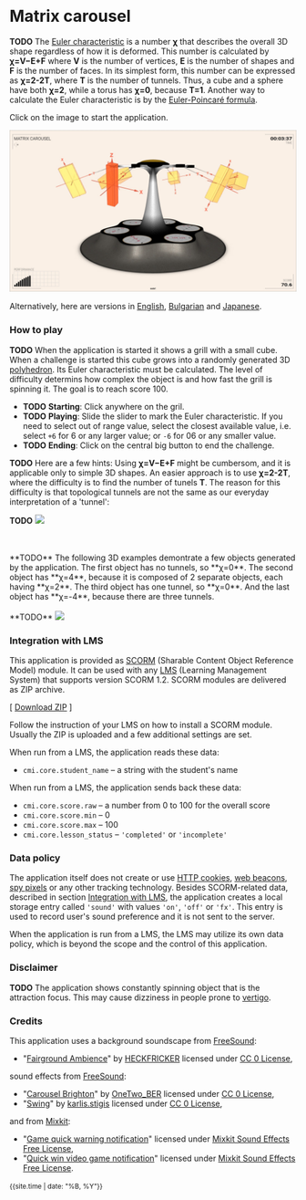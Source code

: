 &nbsp;
# Matrix carousel

**TODO** The [Euler characteristic](https://en.wikipedia.org/wiki/Euler_characteristic) is a number **&#967;** that describes the overall 3D shape regardless of how it is deformed. This number is calculated by **&#967;=V−E+F** where **V** is the number of vertices, **E** is the number of shapes and **F** is the number of faces. In its simplest form, this number can be expressed as **&#967;=2-2T**, where **T** is the number of tunnels. Thus, a cube and a sphere have both **&#967;=2**, while a torus has **&#967;=0**, because **T=1**. Another way to calculate the Euler characteristic is by the [Euler-Poincaré formula](https://pages.mtu.edu/~shene/COURSES/cs3621/NOTES/model/euler.html).

Click on the image to start the application.

[<img src="docs/snapshot.jpg">](matrix-carousel.html)

Alternatively, here are versions in [English](matrix-carousel.html?lang=en), [Bulgarian](matrix-carousel.html?lang=bg) and [Japanese](matrix-carousel.html?lang=jp).

### How to play

**TODO** When the application is started it shows a grill with a small cube. When a challenge is started this cube grows into a randomly generated 3D [polyhedron](https://en.wikipedia.org/wiki/Polyhedron). Its Euler characteristic must be calculated. The level of difficulty determins how complex the object is and how fast the grill is spinning it. The goal is to reach score 100. 

- **TODO** **Starting**: Click anywhere on the gril.
- **TODO** **Playing**:  Slide the slider to mark the Euler characteristic. If you need to select out of range value, select the closest available value, i.e. select `+6` for 6 or any larger value; or `-6` for 06 or any smaller value.
- **TODO** **Ending**: Click on the central big button to end the challenge.

**TODO** Here are a few hints: Using **&#967;=V−E+F** might be cumbersom, and it is applicable only to simple 3D shapes. An easier approach is to use **&#967;=2-2T**, where the difficulty is to find the number of tunels **T**. The reason for this difficulty is that topological tunnels are not the same as our everyday interpretation of a 'tunnel':

**TODO** <img src="docs/tunnels.png">

<br>
<br>
**TODO** The following 3D examples demontrate a few objects generated by the application. The first object has no tunnels, so **&#967;=0**. The second object has **&#967;=4**, because it is composed of 2 separate objects, each having **&#967;=2**. The third object has one tunnel, so **&#967;=0**. And the last object has **&#967;=-4**, because there are three tunnels. 
<br>
<br>
**TODO** <img src="docs/examples.jpg">



### Integration with LMS

This application is provided as [SCORM](https://scorm.com/scorm-explained/one-minute-scorm-overview/) (Sharable Content Object Reference Model) module. It can be used with any [LMS](https://en.wikipedia.org/wiki/Learning_management_system) (Learning Management System) that supports version SCORM 1.2. SCORM modules are delivered as ZIP archive.

[ [Download ZIP](../../bin/matrix-carousel.zip) ]

Follow the instruction of your LMS on how to install a SCORM module. Usually the ZIP is uploaded and a few additional settings are set.

When run from a LMS, the application reads these data:
- `cmi.core.student_name` &ndash; a string with the student's name

When run from a LMS, the application sends back these data:

- `cmi.core.score.raw` &ndash; a number from 0 to 100 for the overall score
- `cmi.core.score.min` &ndash; 0
- `cmi.core.score.max` &ndash; 100
- `cmi.core.lesson_status` &ndash; `'completed'` or `'incomplete'`

### Data policy

The application itself does not create or use [HTTP cookies](https://developer.mozilla.org/en-US/docs/Web/HTTP/Cookies), [web beacons](https://en.wikipedia.org/wiki/Web_beacon), [spy pixels](https://en.wikipedia.org/wiki/Spy_pixel) or any other tracking technology. Besides SCORM-related data, described in section [Integration with LMS](#integration-with-lms), the application creates a local storage entry called `'sound'` with values `'on'`, `'off'` or `'fx'`. This entry is used to record user's sound preference and it is not sent to the server.

When the application is run from a LMS, the LMS may utilize its own data policy, which is beyond the scope and the control of this application.

### Disclaimer

**TODO** The application shows constantly spinning object that is the attraction focus. This may cause dizziness in people prone to [vertigo](https://en.wikipedia.org/wiki/Vertigo).

### Credits

This application uses a background soundscape from [FreeSound](https://freesound.org):

- "[Fairground Ambience](https://freesound.org/people/HECKFRICKER/sounds/635159/)" by [HECKFRICKER](https://freesound.org/people/HECKFRICKER/) licensed under [CC 0 License](http://creativecommons.org/publicdomain/zero/1.0/),

sound effects from [FreeSound](https://freesound.org):

- "[Carousel Brighton](https://freesound.org/people/OneTwo_BER/sounds/474195/)" by [OneTwo_BER](https://freesound.org/people/OneTwo_BER/) licensed under [CC 0 License](http://creativecommons.org/publicdomain/zero/1.0/),
- "[Swing](https://freesound.org/people/karlis.stigis/sounds/168640/)" by [karlis.stigis](https://freesound.org/people/karlis.stigis/) licensed under [CC 0 License](http://creativecommons.org/publicdomain/zero/1.0/),

and from [Mixkit](https://mixkit.co/):

- "[Game quick warning notification](https://mixkit.co/free-sound-effects/click/)" licensed under [Mixkit Sound Effects Free License](https://mixkit.co/license/#sfxFree),
- "[Quick win video game notification](https://mixkit.co/free-sound-effects/click/)" licensed under [Mixkit Sound Effects Free License](https://mixkit.co/license/#sfxFree).


	
<small>{{site.time | date: "%B, %Y"}}</small>